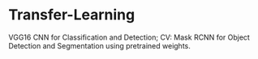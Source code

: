 # Transfer-Learning
VGG16 CNN for Classification and Detection; CV: Mask RCNN for Object Detection and Segmentation using pretrained weights.
